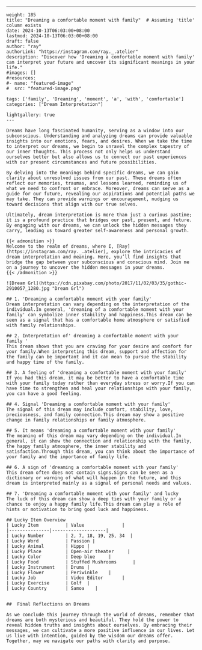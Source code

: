 ---
    weight: 185
    title: "Dreaming a comfortable moment with family"  # Assuming 'title' column exists
    date: 2024-10-13T06:03:00+08:00
    lastmod: 2024-10-13T06:03:00+08:00
    draft: false
    author: "ray"
    authorLink: "https://instagram.com/ray._.atelier"
    description: "Discover how 'Dreaming a comfortable moment with family' can interpret your future and uncover its significant meanings in your life."
    #images: []
    #resources:
    #- name: "featured-image"
    #  src: "featured-image.png"
    
    tags: ['family', 'Dreaming', 'moment', 'a', 'with', 'comfortable']
    categories: ["Dream Interpretation"]
    
    lightgallery: true
    ---
    
    Dreams have long fascinated humanity, serving as a window into our subconscious. Understanding and analyzing dreams can provide valuable insights into our emotions, fears, and desires. When we take the time to interpret our dreams, we begin to unravel the complex tapestry of our inner thoughts. This process not only helps us understand ourselves better but also allows us to connect our past experiences with our present circumstances and future possibilities.
    
    By delving into the meanings behind specific dreams, we can gain clarity about unresolved issues from our past. These dreams often reflect our memories, traumas, and lessons learned, reminding us of what we need to confront or embrace. Moreover, dreams can serve as a guide for our future, revealing our aspirations and potential paths we may take. They can provide warnings or encouragement, nudging us toward decisions that align with our true selves.
    
    Ultimately, dream interpretation is more than just a curious pastime; it is a profound practice that bridges our past, present, and future. By engaging with our dreams, we can unlock the hidden messages they carry, leading us toward greater self-awareness and personal growth.
    
    {{< admonition >}}
    Welcome to the realm of dreams, where I, [Ray](https://instagram.com/ray._.atelier), explore the intricacies of dream interpretation and meaning. Here, you’ll find insights that bridge the gap between your subconscious and conscious mind. Join me on a journey to uncover the hidden messages in your dreams.
    {{< /admonition >}}
    
    ![Dream Grl](https://cdn.pixabay.com/photo/2017/11/02/03/35/gothic-2910057_1280.jpg "Dream Grl")
    
    ## 1. 'Dreaming a comfortable moment with your family'
    Dream interpretation can vary depending on the interpretation of the individual.In general, 'dreaming of a comfortable moment with your family' can symbolize inner stability and happiness.This dream can be seen as a signal that has a comfortable home atmosphere or satisfied with family relationships.
    
    ## 2. Interpretation of' dreaming a comfortable moment with your family '
    This dream shows that you are craving for your desire and comfort for your family.When interpreting this dream, support and affection for the family can be important and it can mean to pursue the stability and happy time of the family.
    
    ## 3. A feeling of 'dreaming a comfortable moment with your family'
    If you had this dream, it may be better to have a comfortable time with your family today rather than everyday stress or worry.If you can have time to strengthen and heal your relationships with your family, you can have a good feeling.
    
    ## 4. Signal 'Dreaming a comfortable moment with your family'
    The signal of this dream may include comfort, stability, love, preciousness, and family connection.This dream may show a positive change in family relationships or family atmosphere.
    
    ## 5. It means 'dreaming a comfortable moment with your family'
    The meaning of this dream may vary depending on the individual.In general, it can show the connection and relationship with the family, the happy family atmosphere, the inner stability and satisfaction.Through this dream, you can think about the importance of your family and the importance of family life.
    
    ## 6. A sign of 'dreaming a comfortable moment with your family'
    This dream often does not contain signs.Signs can be seen as a dictionary or warning of what will happen in the future, and this dream is interpreted mainly as a signal of personal needs and values.
    
    ## 7. 'Dreaming a comfortable moment with your family' and lucky
    The luck of this dream can show a deep ties with your family or a chance to enjoy a happy family life.This dream can play a role of hints or motivation to bring good luck and happiness.
    
    ## Lucky Item Overview
    | Lucky Item          | Value              |
    |---------------|--------------------|
    | Lucky Number        | 2, 7, 18, 19, 25, 34  |
    | Lucky Word          | Passion |
    | Lucky Animal        | Hippo |
    | Lucky Place         | Open-air theater     |
    | Lucky Color         | Deep blue     |
    | Lucky Food          | Stuffed Mushrooms      |
    | Lucky Instrument    | Drums |
    | Lucky Flower        | Periwinkle    |
    | Lucky Job           | Video Editor       |
    | Lucky Exercise      | Golf  |
    | Lucky Country       | Samoa    |
    
    
    ##  Final Reflections on Dreams
    
    As we conclude this journey through the world of dreams, remember that dreams are both mysterious and beautiful. They hold the power to reveal hidden truths and insights about ourselves. By embracing their messages, we can cultivate a more positive influence in our lives. Let us live with intention, guided by the wisdom our dreams offer. Together, may we navigate our paths with clarity and purpose.
    